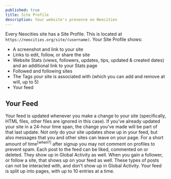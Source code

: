 ```yaml
---
published: true
title: Site Profile
description: Your website's presence on Neocities
---
```


Every Neocities site has a Site Profile. This is located at `https://neocities.org/site/(username)`.
Your Site Profile shows:
<ul>
  <li>A screenshot and link to your site</li>
  <li>Links to edit, follow, or share the site</li>
  <li>Website Stats (views, followers, updates, tips, updated & created dates) and an additional link to your Stats page</li>
  <li>Followed and following sites</li>
  <li>The Tags your site is associated with (which you can add and remove at will, up to 5)</li>
  <li>Your feed</li>
</ul>

## Your Feed
Your feed is updated whenever you make a change to your site (specifically, HTML files, other files are ignored in this case). If you've already updated your site in a 24-hour time span, the change you've made will be part of that last update.
Not only do your site updates show up in your feed, but also messages that you and other sites can leave on your page. For a short amount of time<sup>[when?]</sup> after signup you may not comment on profiles to prevent spam.
Each post to the feed can be liked, commented on or deleted. They show up in Global Activity as well.
When you gain a follower, or follow a site, that shows up on your feed as well. These types of posts can not be interacted with, and don't show up in Global Activity.
Your feed is split up into pages, with up to 10 entries at a time.
